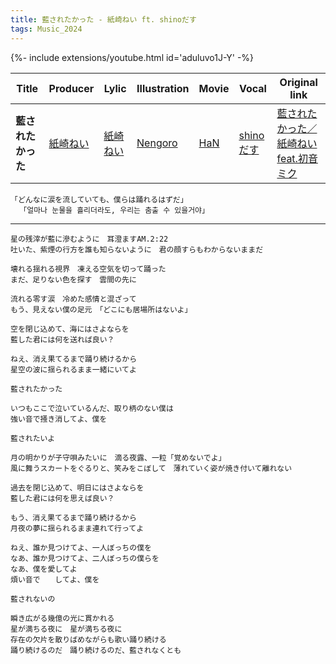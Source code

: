 ```yaml
---
title: 藍されたかった - 紙崎ねい ft. shinoだす
tags: Music_2024
--- 
```


<!--more-->

{%- include extensions/youtube.html id='aduluvo1J-Y' -%}

| Title | Producer | Lylic | Illustration | Movie | Vocal | Original link |
| --- | --- | --- | --- | --- | --- | --- |
|**藍されたかった** | [紙崎ねい](https://www.youtube.com/@kamisaki_nei) | [紙崎ねい](https://www.youtube.com/@kamisaki_nei) | [Nengoro](https://www.pixiv.net/users/17548864) | [HaN](https://twitter.com/HaN_MOVIE_) | [shinoだす](https://www.youtube.com/@iamsgra) | [藍されたかった／紙崎ねい feat.初音ミク](https://www.youtube.com/watch?v=GQMSWiBxXX0) |


```
「どんなに涙を流していても、僕らは踊れるはずだ」
  「얼마나 눈물을 흘리더라도, 우리는 춤출 수 있을거야」
```

---

```
星の残滓が藍に滲むように　耳澄ますAM.2:22
吐いた、紫煙の行方を誰も知らないように　君の顔すらもわからないままだ

壊れる揺れる視界　凍える空気を切って踊った
まだ、足りない色を探す　雲間の先に

流れる零す涙　冷めた感情と混ざって
もう、見えない僕の足元　「どこにも居場所はないよ」

空を閉じ込めて、海にはさよならを
藍した君には何を送れば良い？

ねえ、消え果てるまで踊り続けるから
星空の波に揺られるまま一緒にいてよ

藍されたかった

いつもここで泣いているんだ、取り柄のない僕は
強い音で掻き消してよ、僕を

藍されたいよ

月の明かりが子守唄みたいに　滴る夜露、一粒「覚めないでよ」
風に舞うスカートをぐるりと、笑みをこぼして　薄れていく姿が焼き付いて離れない

過去を閉じ込めて、明日にはさよならを
藍した君には何を思えば良い？

もう、消え果てるまで踊り続けるから
月夜の夢に揺られるまま連れて行ってよ

ねえ、誰か見つけてよ、一人ぼっちの僕を
なあ、誰か見つけてよ、二人ぼっちの僕らを
なあ、僕を愛してよ
煩い音で　　してよ、僕を

藍されないの

瞬き広がる幾億の光に貫かれる
星が満ちる夜に　星が満ちる夜に
存在の欠片を散りばめながらも歌い踊り続ける
踊り続けるのだ　踊り続けるのだ、藍されなくとも
```